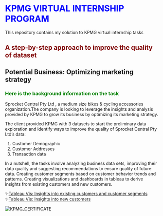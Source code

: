 # <span style='color:Blue'> KPMG VIRTUAL INTERNSHIP PROGRAM </span>
This repository contains my solution to KPMG virtual internship tasks 

## <span style='color:Maroon'> A step-by-step approach to improve the quality of dataset  </span>


## Potential Business: Optimizing marketing strategy

### <span style='color:green'> Here is the background information on the task </span>

Sprocket Central Pty Ltd , a medium size bikes & cycling accessories organization.The company is looking to leverage the insights and analysis provided by KPMG to grow its business by optimizing its marketing strategy. 

The client provided KPMG with 3 datasets to start the preliminary data exploration and identify ways to improve the quality of Sprocket Central Pty Ltd’s data:

1.	Customer Demographic 
2.	Customer Addresses
3.	Transaction data

In a nutshell, the tasks involve analyzing business data sets, improving their data quality and suggesting recommendations to ensure quality of future data. 
Creating customer segments based on customer behavior trends and patterns. 
Creating visualizations and dashboards in tableau to derive insights from existing customers and new customers.


✨[Tableau Vis: Insights into existing customers and customer segments](https://public.tableau.com/app/profile/ravi.chandrika/viz/KPMG_VIRTUAL_INTERNSHIP_DASHBOARD_EXISTING_CUSTOMERS_PROFILING/InsightIntoExistingCustomers)<br>
✨[Tableau Vis: Insights into new customers](https://public.tableau.com/app/profile/ravi.chandrika/viz/KPMG_VIRTUAL_INTERNSHIP_DASHBOARD_NEW_CUSTOMERS_PROFILING/InsightIntoNewCustomers)<br>

![KPMG_CERTIFICATE](https://user-images.githubusercontent.com/51845833/151953455-3edaebb4-6f58-4679-816a-a0c05b24a7dc.PNG)

